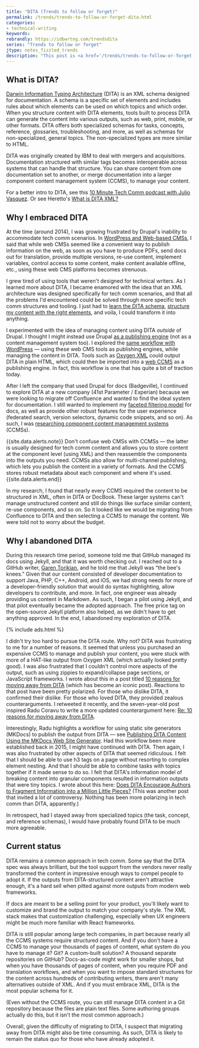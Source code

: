 ```yaml
---
title: "DITA (Trends to follow or forget)"
permalink: /trends/trends-to-follow-or-forget-dita.html
categories:
- technical-writing
keywords:
rebrandly: https://idbwrtng.com/trendsdita
series: "Trends to follow or forget"
jtype: notes_fizzled_trends
description: "This post is <a href='/trends/trends-to-follow-or-forget-intro.html'>part of a series</a> that explores trends that I've either followed or forgotten, and why. The overall goal is to better understand the reasons that drive trend adoption or abandonment in my personal career. This post focuses on DITA."
---
```


## What is DITA?

[Darwin Information Typing Architecture](https://en.wikipedia.org/wiki/Darwin_Information_Typing_Architecture) (DITA) is an XML schema designed for documentation. A schema is a specific set of elements and includes rules about which elements can be used on which topics and which order. When you structure content with DITA elements, tools built to process DITA can generate the content into various outputs, such as web, print, mobile, or other formats. DITA offers both specialized schemas for tasks, concepts, reference, glossaries, troubleshooting, and more, as well as schemas for non-specialized, general topics. The non-specialized types are more similar to HTML.

DITA was originally created by IBM to deal with mergers and acquisitions. Documentation structured with similar tags becomes interoperable across systems that can handle that structure. You can share content from one documentation set to another, or merge documentation into a larger component content management system (CCMS), to manage your content.

For a better intro to DITA, see this [10 Minute Tech Comm podcast with Julio Vasquez](https://podcasts.apple.com/us/podcast/julio-vazquez-on-dita-and-the-technical-work/id920575683?i=1000545300075). Or see Heretto's [What is DITA XML?](https://heretto.com/what-is-dita-xml/)

## Why I embraced DITA

At the time (around 2014), I was growing frustrated by Drupal's inability to accommodate tech comm scenarios. In [WordPress and Web-based CMSs](/trends/trends-to-follow-or-forget-wordpress.html), I said that while web CMSs seemed like a convenient way to publish information on the web, as soon as you have to produce PDFs, send docs out for translation, provide multiple versions, re-use content, implement variables, control access to some content, make content available offline, etc., using these web CMS platforms becomes strenuous.

I grew tired of using tools that weren't designed for technical writers. As I learned more about DITA, I became enamored with the idea that an XML architecture was designed specifically for tech comm scenarios, and that all the problems I'd encountered could be solved through more specific tech comm structures and tooling. I just had to [learn the DITA schema](/ditaqrg/), [structure my content with the right elements](https://everypageispageone.com/2012/07/28/the-tyranny-of-the-terrible-troika-rethinking-concept-task-and-reference/), and voila, I could transform it into anything.

I experimented with the idea of managing content using DITA _outside_ of Drupal. I thought I might instead use Drupal [as a publishing engine](https://blog.oxygenxml.com/topics/publishing_dita_content_using_a_markdown_static_web_site_generator.html) (not as a content management system too). I explored the [same workflow with WordPress](/2013/01/21/how-to-import-webhelp-from-a-help-authoring-tool-into-wordpress/) &mdash; using these web CMS tools as publishing engines, while managing the content in DITA. Tools such as [Oxygen XML](/learnapidoc/pubapis_oxygenxml.html) could output DITA in plain HTML, which could then be imported into a [web CCMS](/trends/trends-to-follow-or-forget-wordpress.html) as a publishing engine. In fact, this workflow is one that has quite a bit of traction today.

After I left the company that used Drupal for docs (Badgeville), I continued to explore DITA at a new company (41st Parameter / Experian) because we were looking to migrate off Confluence and wanted to find the ideal system for documentation. I still wanted to implement my [faceted filtering model](/trends/trends-to-follow-or-forget-faceted-filtering.html) for docs, as well as provide other robust features for the user experience (federated search, version selectors, dynamic code snippets, and so on). As such, I was [researching component content management systems](/2016/02/12/the-only-big-systems-manage-xml-and-dita/) (CCMSs).

{{site.data.alerts.note}}
Don't confuse web CMSs with CCMSs &mdash; the latter is usually designed for tech comm content and allows you to store content at the component level (using XML) and then reassemble the components into the outputs you need. CCMSs also allow for multi-channel publishing, which lets you publish the content in a variety of formats. And the CCMS stores robust metadata about each component and where it's used.{{site.data.alerts.end}}

In my research, I found that nearly every CCMS required the content to be structured in XML, often in DITA or DocBook. These larger systems can't manage unstructured content and still do things like surface similar content, re-use components, and so on. So it looked like we would be migrating from Confluence to DITA and then selecting a CCMS to manage the content. We were told not to worry about the budget.

## Why I abandoned DITA

During this research time period, someone told me that GitHub managed its docs using Jekyll, and that it was worth checking out. I reached out to a GitHub writer, [Garen Torikian](https://github.com/gjtorikian), and he told me that Jekyll was “the bee's knees.” Given that our content consisted of developer documentation to support Java, PHP, C++, Android, and iOS, we had strong needs for more of a developer-friendly solution that would do syntax highlighting, allow developers to contribute, and more. In fact, one engineer was already providing us content in Markdown. As such, I began a pilot using Jekyll, and that pilot eventually became the adopted approach. The free price tag on the open-source Jekyll platform also helped, as we didn't have to get anything approved. In the end, I abandoned my exploration of DITA.

{% include ads.html %}

I didn't try too hard to pursue the DITA route. Why not? DITA was frustrating to me for a number of reasons. It seemed that unless you purchased an expensive CCMS to manage and publish your content, you were stuck with more of a HAT-like output from Oxygen XML (which actually looked pretty good). I was also frustrated that I couldn't control more aspects of the output, such as using zippies to expand/collapse page sections, or JavaScript frameworks. I wrote about this in a post titled [10 reasons for moving away from DITA](/2015/01/28/10-reasons-for-moving-away-from-dita/) (which has become an iconic post). Reactions to that post have been pretty polarized. For those who dislike DITA, it confirmed their dislike. For those who loved DITA, they provided zealous counterarguments. I retweeted it recently, and the seven-year-old post inspired Radu Coravu to write a more updated counterargument here: [Re: 10 reasons for moving away from DITA](https://blog.oxygenxml.com/topics/re_10_reasons_for_moving_away_from_dita.html).

Interestingly, Radu highlights a workflow for using static site generators (MKDocs) to publish the output from DITA &mdash; see [Publishing DITA Content Using the MKDocs Web Site Generator](https://blog.oxygenxml.com/topics/publishing_dita_content_using_a_markdown_static_web_site_generator.html). Had this workflow been more established back in 2015, I might have continued with DITA. Then again, I was also frustrated by other aspects of DITA that seemed ridiculous. I felt that I should be able to use h3 tags on a page without resorting to complex element nesting. And that I should be able to combine tasks with topics together if it made sense to do so. I felt that DITA's information model of breaking content into granular components resulted in information outputs that were tiny topics. I wrote about this here: [Does DITA Encourage Authors to Fragment Information into a Million Little Pieces?](/2013/04/22/does-dita-encourage-authors-to-fragment-information-into-a-million-little-pieces/) (This was another post that invited a lot of controversy. Nothing has been more polarizing in tech comm than DITA, apparently.)

In retrospect, had I stayed away from specialized topics (the task, concept, and reference schemas), I would have probably found DITA to be much more agreeable.

## Current status

DITA remains a common approach in tech comm. Some say that the DITA spec was always brilliant, but the tool support from the vendors never really transformed the content in impressive enough ways to compel people to adopt it. If the outputs from DITA-structured content aren't attractive enough, it's a hard sell when pitted against more outputs from modern web frameworks.

If docs are meant to be a selling point for your product, you'll likely want to customize and brand the output to match your company's style. The XML stack makes that customization challenging, especially when UX engineers might be much more familiar with React frameworks.

DITA is still popular among large tech companies, in part because nearly all the CCMS systems require structured content. And if you don't have a CCMS to manage your thousands of pages of content, what system do you have to manage it? Git? A custom-built solution? A thousand separate repositories on GitHub? Docs-as-code might work for smaller shops, but when you have thousands of pages of content, when you require PDF and translation workflows, and when you want to impose standard structures for the content across hundreds of contributing writers, there aren't many alternatives outside of XML. And if you must embrace XML, DITA is the most popular schema for it.

(Even without the CCMS route, you can still manage DITA content in a Git repository because the files are plain text files. Some authoring groups actually do this, but it isn't the most common approach.)

Overall, given the difficulty of migrating to DITA, I suspect that migrating away from DITA might also be time consuming. As such, DITA is likely to remain the status quo for those who have already adopted it.
